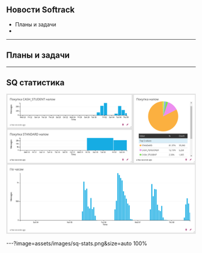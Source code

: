 ## Новости Softrack

- Планы и задачи
- 


---

## Планы и задачи


---

## SQ статистика

![SAMBA Deployment](assets/images/sq-stats.png)

---?image=assets/images/sq-stats.png&size=auto 100%
